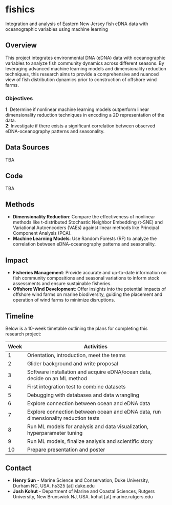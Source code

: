 # fishics
Integration and analysis of Eastern New Jersey fish eDNA data with oceanographic variables using machine learning

## Overview

This project integrates environmental DNA (eDNA) data with oceanographic variables to analyze fish community dynamics across different seasons. By leveraging advanced machine learning models and dimensionality reduction techniques, this research aims to provide a comprehensive and nuanced view of fish distribution dynamics prior to construction of offshore wind farms.

### Objectives

**1**: Determine if nonlinear machine learning models outperform linear dimensionality reduction techniques in encoding a 2D representation of the data.  
**2**: Investigate if there exists a significant correlation between observed eDNA-oceanography patterns and seasonality.

## Data Sources

TBA

## Code

TBA

## Methods

- **Dimensionality Reduction**: Compare the effectiveness of nonlinear methods like t-distributed Stochastic Neighbor Embedding (t-SNE) and Variational Autoencoders (VAEs) against linear methods like Principal Component Analysis (PCA).
- **Machine Learning Models**: Use Random Forests (RF) to analyze the correlation between eDNA-oceanography patterns and seasonality.

## Impact

- **Fisheries Management**: Provide accurate and up-to-date information on fish community compositions and seasonal variations to inform stock assessments and ensure sustainable fisheries.
- **Offshore Wind Development**: Offer insights into the potential impacts of offshore wind farms on marine biodiversity, guiding the placement and operation of wind farms to minimize disruptions.

## Timeline

Below is a 10-week timetable outlining the plans for completing this research project:

| Week | Activities |
|------|-------------|
| 1    | Orientation, introduction, meet the teams |
| 2    | Glider background and write proposal |
| 3    | Software installation and acquire eDNA/ocean data, decide on an ML method |
| 4    | First integration test to combine datasets |
| 5    | Debugging with databases and data wrangling |
| 6    | Explore connection between ocean and eDNA data |
| 7    | Explore connection between ocean and eDNA data, run dimensionality reduction tests |
| 8    | Run ML models for analysis and data visualization, hyperparameter tuning |
| 9    | Run ML models, finalize analysis and scientific story |
| 10   | Prepare presentation and poster |

## Contact

- **Henry Sun** - Marine Science and Conservation, Duke University, Durham NC, USA. hs325 [at] duke.edu
- **Josh Kohut** - Department of Marine and Coastal Sciences, Rutgers University, New Brunswick NJ, USA. kohut [at] marine.rutgers.edu
